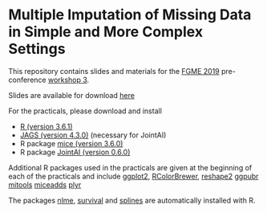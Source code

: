 # Multiple Imputation of Missing Data in Simple and More Complex Settings

This repository contains slides and materials for the [FGME 2019](http://www.fgme2019.de) pre-conference
[workshop 3](http://www.fgme2019.de/index.php?id=15).

Slides are available for download [here](https://github.com/NErler/FGME2019/raw/master/Slides/MICourse_Slides.pdf)

For the practicals, please download and install

* [R (version 3.6.1)](https://cran.r-project.org)
* [JAGS (version 4.3.0)](https://sourceforge.net/projects/mcmc-jags/files/JAGS/4.x/) (necessary for JointAI)
* R package [mice (version 3.6.0)](https://CRAN.R-project.org/package=mice)
* R package [JointAI (version 0.6.0)](https://CRAN.R-project.org/package=JointAI)

Additional R packages used in the practicals are given at the beginning of each of the practicals
and include [ggplot2](https://CRAN.R-project.org/package=ggplot2),
[RColorBrewer](https://CRAN.R-project.org/package=RColorBrewer),
[reshape2](https://CRAN.R-project.org/package=reshape2)
[ggpubr](https://CRAN.R-project.org/package=ggpubr)
[mitools](https://CRAN.R-project.org/package=mitools)
[miceadds](https://CRAN.R-project.org/package=miceadds)
[plyr](https://CRAN.R-project.org/package=plyr)

The packages
[nlme](https://CRAN.R-project.org/package=nlme),
[survival](https://CRAN.R-project.org/package=survival) and 
[splines](https://CRAN.R-project.org/package=splines) are automatically installed with R.
